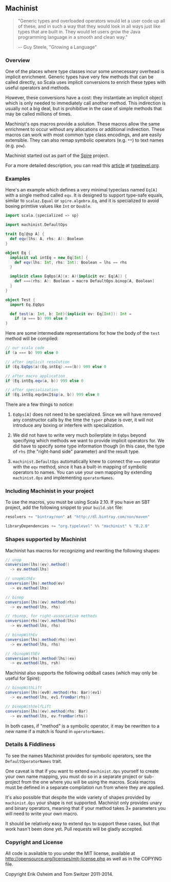 ## Machinist

> "Generic types and overloaded operators would let a user code up all
> of these, and in such a way that they would look in all ways just
> like types that are built in. They would let users grow the Java
> programming language in a smooth and clean way."
>
> -- Guy Steele, "Growing a Language"

### Overview

One of the places where type classes incur some unnecessary overhead
is implicit enrichment. Generic types have very few methods that can
be called directly, so Scala uses implicit conversions to enrich these
types with useful operators and methods.

However, these conversions have a cost: they instantiate an implicit
object which is only needed to immediately call another method. This
indirection is usually not a big deal, but is prohibitive in the case
of simple methods that may be called millions of times.

Machinist's ops macros provide a solution. These macros allow the same
enrichment to occur without any allocations or additional
indirection. These macros can work with most common type class
encodings, and are easily extensible. They can also remap symbolic
operators (e.g. `**`) to text names (e.g. `pow`).

Machinist started out as part of the
[Spire](http://github.com/non/spire) project.

For a more detailed description, you can read this
[article](http://typelevel.org/blog/2013/10/13/spires-ops-macros.html)
at [typelevel.org](http://typelevel.org).

### Examples

Here's an example which defines a very minimal typeclass named `Eq[A]`
with a single method called `eqv`. It is designed to support type-safe
equals, similar to `scalaz.Equal` or `spire.algebra.Eq`, and it is
specialized to avoid boxing primtive values like `Int` or `Double`.

```scala
import scala.{specialized => sp}

import machinist.DefaultOps

trait Eq[@sp A] {
  def eqv(lhs: A, rhs: A): Boolean
}

object Eq {
  implicit val intEq = new Eq[Int] {
    def eqv(lhs: Int, rhs: Int): Boolean = lhs == rhs
  }

  implicit class EqOps[A](x: A)(implicit ev: Eq[A]) {
    def ===(rhs: A): Boolean = macro DefaultOps.binop[A, Boolean]
  }
}

object Test {
  import Eq.EqOps

  def test(a: Int, b: Int)(implicit ev: Eq[Int]): Int =
    if (a === b) 999 else 0
}
```

Here are some intermediate representations for how the body of the
`test` method will be compiled:

```scala
// our scala code
if (a === b) 999 else 0

// after implicit resolution
if (Eq.EqOps(a)(Eq.intEq).===(b)) 999 else 0

// after macro application
if (Eq.intEq.eqv(a, b)) 999 else 0

// after specialization
if (Eq.intEq.eqv$mcI$sp(a, b)) 999 else 0
```

There are a few things to notice:

1. `EqOps[A]` does not need to be specialized. Since we will have
removed any constructor calls by the time the `typer` phase is over,
it will not introduce any boxing or interfere with specialization.

2. We did not have to write very much boilerplate in `EqOps` beyond
specifying which methods we want to provide implicit operators for. We
did have to specify some type information though (in this case, the
type of `rhs` (the "right-hand side" parameter) and the result type.

3. `machinist.DefaultOps` automatically knew to connect the `===`
operator with the `eqv` method, since it has a built-in mapping of
symbolic operators to names. You can use your own mapping by extending
`machinist.Ops` and implementing `operatorNames`.

### Including Machinist in your project

To use the macros, you must be using Scala 2.10. If you have an SBT
project, add the following snippet to your `build.sbt` file:

```scala
resolvers += "bintray/non" at "http://dl.bintray.com/non/maven"

libraryDependencies += "org.typelevel" %% "machinist" % "0.2.0"
```

### Shapes supported by Machinist

Machinist has macros for recognizing and rewriting the following
shapes:

```scala
// unop
conversion(lhs)(ev).method()
  -> ev.method(lhs)

// unopWithEv
conversion(lhs).method(ev)
  -> ev.method(lhs)

// binop
conversion(lhs)(ev).method(rhs)
  -> ev.method(lhs, rhs)

// rbinop, for right-associative methods
conversion(rhs)(ev).method(lhs)
  -> ev.method(lhs, rhs)

// binopWithEv
conversion(lhs).method(rhs)(ev)
  -> ev.method(lhs, rhs)

// rbinopWithEv
conversion(rhs).method(lhs)(ev)
  -> ev.method(lhs, rsh)
```

Machinist also supports the following oddball cases (which may only be
useful for Spire):

```scala
// binopWithLift
conversion(lhs)(ev0).method(rhs: Bar)(ev1)
  -> ev.method(lhs, ev1.fromBar(rhs))

// binopWithSelfLift
conversion(lhs)(ev).method(rhs: Bar)
  -> ev.method(lhs, ev.fromBar(rhs))
```

In both cases, if "method" is a symbolic operator, it may be rewritten
to a new name if a match is found in `operatorNames`.

### Details & Fiddliness

To see the names Machinist provides for symbolic operators, see the
`DefaultOperatorNames` trait.

One caveat is that if you want to extend `machinist.Ops` yourself to
create your own name mapping, you must do so in a separate project or
sub-project from the one where you will be using the macros. Scala
macros must be defined in a separate compilation run from where they
are applied.

It's also possible that despite the wide variety of shapes provided by
`machinist.Ops` your shape is not supported. Machinist only provides
unary and binary operators, meaning that if your method takes 3+
parameters you will need to write your own macro.

It should be relatively easy to extend `Ops` to support these cases,
but that work hasn't been done yet. Pull requests will be gladly
accepted.

### Copyright and License

All code is available to you under the MIT license, available at
http://opensource.org/licenses/mit-license.php as well as in the
COPYING file.

Copyright Erik Osheim and Tom Switzer 2011-2014.
